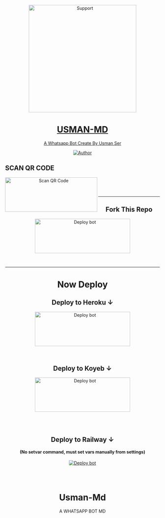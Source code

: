 </p>
<p align="center">
  <a href="https://chat.whatsapp.com/JIJplkiYyrFE4dyFGade43">
    <img alt=Support height="350" src="https://telegra.ph/file/82dbd5a8d9e38a81d7608.jpg"> 
    </p>
<h1 align="center">    USMAN-MD
</h1>
<p align="center"> 
  
<p align="center"> A Whatsapp Bot Create By Usman Ser 
 
  </a>
</p>
<p align="center">
<a href="https://github.com/USMAN-SER"><img title="Author" src="https://img.shields.io/badge/USMAN_MD-WHATSAPP_BOT-black?style=for-the-badge&logo=github"></a>
<p/>

## SCAN QR CODE
<div align="center">
   
<a href="https://usman-md-qr.vercel.app/"><img align="left" src="https://i.imgur.com/dzPTA6u.png" alt="Scan QR Code" height="112" width="300" /></a><br>

<div>
<br>

---
  
## Fork This Repo
<div align="center">
  
<a href="https://github.com/USMAN-SER/USMAN-MD/fork" target="blank"><img align="center" src="https://i.imgur.com/cxaSEWe.png" alt="Deploy bot" height="112" width="310" /></a>
  <div>
<br>

---

# Now Deploy

## Deploy to Heroku ↓


<a href="https://heroku.com-deploy/https://github.com/USMAN-SER/USMAN-MD" target="blank"><img align="center" src="https://i.imgur.com/6rs61MY.png" alt="Deploy bot" height="112" width="310" /></a>
  <div>
<br>

## Deploy to Koyeb ↓

<a href="koyeb.com" target="blank"><img align="center" src="https://i.imgur.com/PNoLtFq.png" alt="Deploy bot" height="112" width="310" /></a>
  <div>
<br>
<div>
  <br>


## Deploy to Railway ↓
#### (No setvar command, must set vars manually from settings)
<a href="https://railway.app/template/Mt-g4a" target="blank"><img align="center" src="https://railway.app/button.svg" alt="Deploy bot" height="" width="" /></a>
  <div>
<br>
<div>
  <br>

# Usman-Md
A WHATSAPP BOT MD
